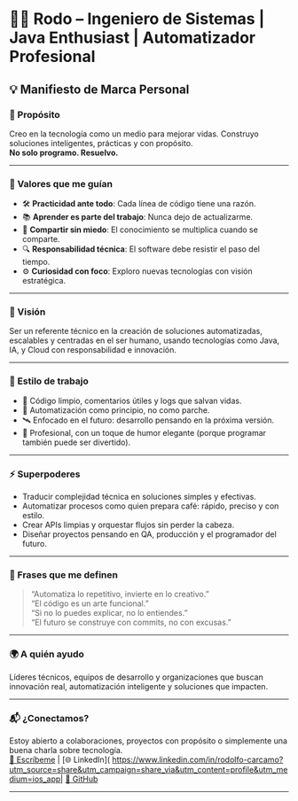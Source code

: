 # 👨‍💻 Rodo – Ingeniero de Sistemas | Java Enthusiast | Automatizador Profesional

## 💡 Manifiesto de Marca Personal

### 🎯 Propósito
Creo en la tecnología como un medio para mejorar vidas. Construyo soluciones inteligentes, prácticas y con propósito.  
**No solo programo. Resuelvo.**

---

### 🧭 Valores que me guían
- 🛠️ **Practicidad ante todo**: Cada línea de código tiene una razón.
- 📚 **Aprender es parte del trabajo**: Nunca dejo de actualizarme.
- 🤝 **Compartir sin miedo**: El conocimiento se multiplica cuando se comparte.
- 🔍 **Responsabilidad técnica**: El software debe resistir el paso del tiempo.
- ⚙️ **Curiosidad con foco**: Exploro nuevas tecnologías con visión estratégica.

---

### 🚀 Visión
Ser un referente técnico en la creación de soluciones automatizadas, escalables y centradas en el ser humano, usando tecnologías como Java, IA, y Cloud con responsabilidad e innovación.

---

### 🧠 Estilo de trabajo
- 📏 Código limpio, comentarios útiles y logs que salvan vidas.
- 🧩 Automatización como principio, no como parche.
- 🛰️ Enfocado en el futuro: desarrollo pensando en la próxima versión.
- 🎩 Profesional, con un toque de humor elegante (porque programar también puede ser divertido).

---

### ⚡ Superpoderes
- Traducir complejidad técnica en soluciones simples y efectivas.
- Automatizar procesos como quien prepara café: rápido, preciso y con estilo.
- Crear APIs limpias y orquestar flujos sin perder la cabeza.
- Diseñar proyectos pensando en QA, producción y el programador del futuro.

---

### 🧾 Frases que me definen
> “Automatiza lo repetitivo, invierte en lo creativo.”  
> “El código es un arte funcional.”  
> “Si no lo puedes explicar, no lo entiendes.”  
> “El futuro se construye con commits, no con excusas.”

---

### 🌍 A quién ayudo
Líderes técnicos, equipos de desarrollo y organizaciones que buscan innovación real, automatización inteligente y soluciones que impacten.

---

### 📬 ¿Conectamos?
Estoy abierto a colaboraciones, proyectos con propósito o simplemente una buena charla sobre tecnología.  
[📧 Escríbeme](mailto:carcamomesa@gmail.com) | [🌐 LinkedIn]( https://www.linkedin.com/in/rodolfo-carcamo?utm_source=share&utm_campaign=share_via&utm_content=profile&utm_medium=ios_app| [🐙 GitHub](https://github.com/roqueCarcamo)

---
